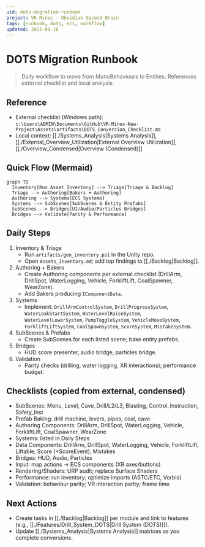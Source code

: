 ```yaml
---
uid: dots-migration-runbook
project: VR Mines — Obsidian Second Brain
tags: [runbook, dots, ecs, workflow]
updated: 2025-09-16
---
```


# DOTS Migration Runbook

> Daily workflow to move from MonoBehaviours to Entities. References external checklist and local analysis.

## Reference
- External checklist (Windows path): `c:\Users\ADMIN\Documents\GitHub\VR-Mines-New-Project\Assets\artifacts\DOTS_Conversion_Checklist.md`
- Local context: [[./Systems_Analysis|Systems Analysis]], [[./External_Overview_Utilization|External Overview Utilization]], [[./Overview_Condensed|Overview (Condensed)]]

## Quick Flow (Mermaid)
```mermaid
graph TD
  Inventory[Run Asset Inventory] --> Triage[Triage & Backlog]
  Triage --> Authoring[Bakers + Authoring]
  Authoring --> Systems[ECS Systems]
  Systems --> SubScenes[SubScenes & Entity Prefabs]
  SubScenes --> Bridges[UI/Audio/Particles Bridges]
  Bridges --> Validate[Parity & Performance]
```

## Daily Steps
1. Inventory & Triage
   - Run `artifacts/gen_inventory.ps1` in the Unity repo.
   - Open `Assets_Inventory.md`; add top findings to [[./Backlog|Backlog]].
2. Authoring + Bakers
   - Create Authoring components per external checklist (DrillArm, DrillSpot, WaterLogging, Vehicle, ForkliftLift, CoalSpawner, WearZone).
   - Add Bakers producing `IComponentData`.
3. Systems
   - Implement: `DrillArmControlSystem`, `DrillProgressSystem`, `WaterLeakStartSystem`, `WaterLevelRaiseSystem`, `WaterLevelLowerSystem`, `PumpToggleSystem`, `VehicleMoveSystem`, `ForkliftLiftSystem`, `CoalSpawnSystem`, `ScoreSystem`, `MistakeSystem`.
4. SubScenes & Prefabs
   - Create SubScenes for each listed scene; bake entity prefabs.
5. Bridges
   - HUD score presenter, audio bridge, particles bridge.
6. Validation
   - Parity checks (drilling, water logging, XR interactions); performance budget.

## Checklists (copied from external, condensed)
- SubScenes: Menu, Level, Cave_Drill/L2/L3, Blasting, Control_Instruction, Safety_Inst
- Prefab Baking: drill machine, levers, pipes, coal, cave
- Authoring Components: DrillArm, DrillSpot, WaterLogging, Vehicle, ForkliftLift, CoalSpawner, WearZone
- Systems: listed in Daily Steps
- Data Components: DrillArm, DrillSpot, WaterLogging, Vehicle, ForkliftLift, Liftable, Score (+ScoreEvent), Mistakes
- Bridges: HUD, Audio, Particles
- Input: map actions → ECS components (XR axes/buttons)
- Rendering/Shaders: URP audit; replace Surface Shaders
- Performance: run inventory; optimize imports (ASTC/ETC, Vorbis)
- Validation: behaviour parity; VR interaction parity; frame time

## Next Actions
- Create tasks in [[./Backlog|Backlog]] per module and link to features (e.g., [[./Features/Drill_System_DOTS|Drill System (DOTS)]]).
- Update [[./Systems_Analysis|Systems Analysis]] matrices as you complete conversions.


